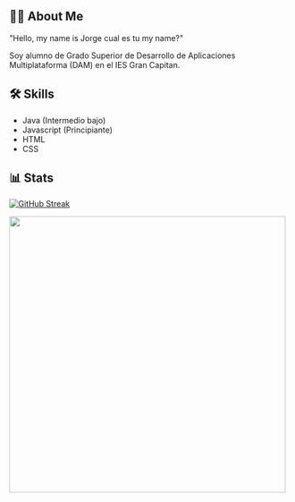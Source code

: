 
## 🐦‍🔥 About Me
"Hello, my name is Jorge cual es tu my name?"  
  
Soy alumno de Grado Superior de Desarrollo de Aplicaciones Multiplataforma (DAM) en el IES Gran Capitan.


## 🛠 Skills
- Java (Intermedio bajo)
- Javascript (Principiante)
- HTML
- CSS


## 📊 Stats

[![GitHub Streak](https://github-readme-streak-stats.herokuapp.com?user=JorgeMoh&theme=soft-green&hide_border=true&border_radius=25&locale=es&short_numbers=FALSO&date_format=j%2Fn%5B%2FY%5D)](https://git.io/streak-stats)

<img src="https://github-readme-stats.vercel.app/api/top-langs/?username=JorgeMoh&layout=compact&langs_count=10" style="width: 494px;"/>

